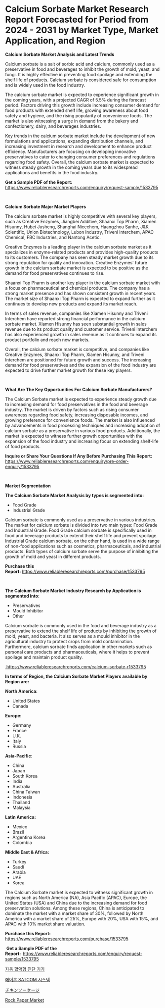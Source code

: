 <p><h1>Calcium Sorbate Market Research Report Forecasted for Period from 2024 -  2031 by Market Type, Market Application, and Region</h1></p><p><strong>Calcium Sorbate Market Analysis and Latest Trends</strong></p>
<p><p>Calcium sorbate is a salt of sorbic acid and calcium, commonly used as a preservative in food and beverages to inhibit the growth of mold, yeast, and fungi. It is highly effective in preventing food spoilage and extending the shelf life of products. Calcium sorbate is considered safe for consumption and is widely used in the food industry.</p><p>The calcium sorbate market is expected to experience significant growth in the coming years, with a projected CAGR of 5.5% during the forecast period. Factors driving this growth include increasing consumer demand for food products with extended shelf life, growing awareness about food safety and hygiene, and the rising popularity of convenience foods. The market is also witnessing a surge in demand from the bakery and confectionery, dairy, and beverages industries.</p><p>Key trends in the calcium sorbate market include the development of new formulations and applications, expanding distribution channels, and increasing investment in research and development to enhance product efficiency. Manufacturers are focusing on developing innovative preservatives to cater to changing consumer preferences and regulations regarding food safety. Overall, the calcium sorbate market is expected to witness steady growth in the coming years due to its widespread applications and benefits in the food industry.</p></p>
<p><strong>Get a Sample PDF of the Report:&nbsp;</strong> <a href="https://www.reliableresearchreports.com/enquiry/request-sample/1533795">https://www.reliableresearchreports.com/enquiry/request-sample/1533795</a></p>
<p>&nbsp;</p>
<p><strong>Calcium Sorbate Major Market Players</strong></p>
<p><p>The calcium sorbate market is highly competitive with several key players, such as Creative Enzymes, Jiangbei Additive, Shaanxi Top Pharm, Xiamen Hisunny, Hubei Jusheng, Shanghai Nicechem, Haangzhou Sanhe, J&K Scientific, Union Biotechnology, Lubon Industry, Triveni Interchem, APAC Chemical, FBC Industries, and Nantong Acetic.</p><p>Creative Enzymes is a leading player in the calcium sorbate market as it specializes in enzyme-related products and provides high-quality products to its customers. The company has seen steady market growth due to its strong reputation for quality and innovation. Creative Enzymes' future growth in the calcium sorbate market is expected to be positive as the demand for food preservatives continues to rise.</p><p>Shaanxi Top Pharm is another key player in the calcium sorbate market with a focus on pharmaceutical and chemical products. The company has a strong market presence and has shown consistent growth in recent years. The market size of Shaanxi Top Pharm is expected to expand further as it continues to develop new products and expand its market reach.</p><p>In terms of sales revenue, companies like Xiamen Hisunny and Triveni Interchem have reported strong financial performance in the calcium sorbate market. Xiamen Hisunny has seen substantial growth in sales revenue due to its product quality and customer service. Triveni Interchem has also experienced growth in sales revenue as it continues to expand its product portfolio and reach new markets.</p><p>Overall, the calcium sorbate market is competitive, and companies like Creative Enzymes, Shaanxi Top Pharm, Xiamen Hisunny, and Triveni Interchem are positioned for future growth and success. The increasing demand for food preservatives and the expansion of the food industry are expected to drive further market growth for these key players.</p></p>
<p>&nbsp;</p>
<p><strong>What Are The Key Opportunities For Calcium Sorbate Manufacturers?</strong></p>
<p><p>The Calcium Sorbate market is expected to experience steady growth due to increasing demand for food preservatives in the food and beverage industry. The market is driven by factors such as rising consumer awareness regarding food safety, increasing disposable incomes, and growing preference for convenience foods. The market is also influenced by advancements in food processing techniques and increasing adoption of calcium sorbate as a preservative in various food products. Additionally, the market is expected to witness further growth opportunities with the expansion of the food industry and increasing focus on extending shelf-life of food products.</p></p>
<p><strong>Inquire or Share Your Questions If Any Before Purchasing This Report:</strong> <a href="https://www.reliableresearchreports.com/enquiry/pre-order-enquiry/1533795">https://www.reliableresearchreports.com/enquiry/pre-order-enquiry/1533795</a></p>
<p>&nbsp;</p>
<p><strong>Market Segmentation</strong></p>
<p><strong>The Calcium Sorbate Market Analysis by types is segmented into:</strong></p>
<p><ul><li>Food Grade</li><li>Industrial Grade</li></ul></p>
<p><p>Calcium sorbate is commonly used as a preservative in various industries. The market for calcium sorbate is divided into two main types: Food Grade and Industrial Grade. Food Grade calcium sorbate is specifically used in food and beverage products to extend their shelf life and prevent spoilage. Industrial Grade calcium sorbate, on the other hand, is used in a wide range of non-food applications such as cosmetics, pharmaceuticals, and industrial products. Both types of calcium sorbate serve the purpose of inhibiting the growth of mold and yeast in different products.</p></p>
<p><strong>Purchase this Report:&nbsp;</strong><a href="https://www.reliableresearchreports.com/purchase/1533795">https://www.reliableresearchreports.com/purchase/1533795</a></p>
<p>&nbsp;</p>
<p><strong>The Calcium Sorbate Market Industry Research by Application is segmented into:</strong></p>
<p><ul><li>Preservatives</li><li>Mould Inhibitor</li><li>Other</li></ul></p>
<p><p>Calcium sorbate is commonly used in the food and beverage industry as a preservative to extend the shelf life of products by inhibiting the growth of mold, yeast, and bacteria. It also serves as a mould inhibitor in the agricultural industry to protect crops from mold contamination. Furthermore, calcium sorbate finds application in other markets such as personal care products and pharmaceuticals, where it helps to prevent spoilage and maintain product quality.</p></p>
<p><a href="https://www.reliableresearchreports.com/calcium-sorbate-r1533795">&nbsp;https://www.reliableresearchreports.com/calcium-sorbate-r1533795</a></p>
<p><strong>In terms of Region, the Calcium Sorbate Market Players available by Region are:</strong></p>
<p>
    <p> <strong> North America: </strong>
        <ul>
            <li>United States</li>
            <li>Canada</li>
        </ul>
        </p> 
    <p> <strong> Europe: </strong>
        <ul>
            <li>Germany</li>
            <li>France</li>
            <li>U.K.</li>
            <li>Italy</li>
            <li>Russia</li>
        </ul>
        </p> 
    <p> <strong> Asia-Pacific: </strong>
        <ul>
            <li>China</li>
            <li>Japan</li>
            <li>South Korea</li>
            <li>India</li>
            <li>Australia</li>
            <li>China Taiwan</li>
            <li>Indonesia</li>
            <li>Thailand</li>
            <li>Malaysia</li>
        </ul>
        </p> 
    <p> <strong> Latin America: </strong>
        <ul>
            <li>Mexico</li>
            <li>Brazil</li>
            <li>Argentina Korea</li>
            <li>Colombia</li>
        </ul>
        </p> 
    <p> <strong> Middle East & Africa: </strong>
        <ul>
            <li>Turkey</li>
            <li>Saudi</li>
            <li>Arabia</li>
            <li>UAE</li>
            <li>Korea</li>
        </ul>
    </p>
    </p>
<p><p>The Calcium Sorbate market is expected to witness significant growth in regions such as North America (NA), Asia Pacific (APAC), Europe, the United States (USA) and China due to the increasing demand for food preservation solutions. Among these regions, China is anticipated to dominate the market with a market share of 30%, followed by North America with a market share of 25%, Europe with 20%, USA with 15%, and APAC with 10% market share valuation.</p></p>
<p><strong>Purchase this Report: </strong><a href="https://www.reliableresearchreports.com/purchase/1533795">https://www.reliableresearchreports.com/purchase/1533795</a></p>
<p>&nbsp;<strong>Get a Sample PDF of the Report:&nbsp;&nbsp;</strong><a href="https://www.reliableresearchreports.com/enquiry/request-sample/1533795">https://www.reliableresearchreports.com/enquiry/request-sample/1533795</a></p>
<p><strong></strong></p>
<p><p><a href="https://medium.com/@frankfurter67567/%EA%B8%80%EB%A1%9C%EB%B2%8C-%EC%9E%90%EB%8F%99-%ED%98%88%EC%95%A1%ED%98%95-%EC%A7%84%EB%8B%A8-%EC%9E%A5%EB%B9%84-%EC%8B%9C%EC%9E%A5%EC%9D%98-%ED%8F%AC%EA%B4%84%EC%A0%81-%EB%B6%84%EC%84%9D-%EC%84%B1%EC%9E%A5-%ED%8A%B8%EB%A0%8C%EB%93%9C-%EB%B0%8F-%EC%8B%9C%EC%9E%A5-%EC%98%88%EC%B8%A1-2024-2031-18a0c128d623">자동 혈액형 진단 기기</a></p><p><a href="https://github.com/vdhdwjyp90142/Market-Research-Report-List-2/blob/main/8829886119231.md">에어본 SATCOM 시스템</a></p><p><a href="https://medium.com/@estasprer20231/%E3%82%B0%E3%83%AD%E3%83%BC%E3%83%90%E3%83%AB%E3%83%81%E3%82%AD%E3%83%B3%E3%82%BD%E3%83%BC%E3%82%BB%E3%83%BC%E3%82%B8%E6%A5%AD%E7%95%8C-%E7%A8%AE%E9%A1%9E-%E7%94%A8%E9%80%94-%E5%B8%82%E5%A0%B4%E3%83%97%E3%83%AC%E3%83%BC%E3%83%A4%E3%83%BC-%E5%9C%B0%E5%9F%9F%E5%88%A5%E6%88%90%E9%95%B7%E5%88%86%E6%9E%90-%E5%B0%86%E6%9D%A5%E3%81%AE%E3%82%B7%E3%83%8A%E3%83%AA%E3%82%AA-2024%E5%B9%B4-2031%E5%B9%B4-abb7712e7782">チキンソーセージ</a></p><p><a href="https://github.com/elizabethdagraca/Market-Research-Report-List-3/blob/main/rock-paper-market.md">Rock Paper Market</a></p></p>